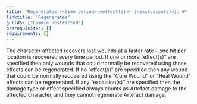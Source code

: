 ```yaml
---
title: "Regenerates (<time period>,<effect(s)>) [<exclusion(s)>]: #"
linktitle: "Regenerates"
guilds: ["Lammie Restricted"]
prerequisites: []
requirements: []
---
```

The character affected recovers lost wounds at a faster rate – one hit per location is recovered every time period. If one or more “effect(s)” are specified then only wounds that could normally be recovered using those effects can be regenerated. If no “effect(s)” are specified then any wound that could be normally recovered using the “Cure Wound” or “Heal Wound” effects can be regenerated.
If any “exclusion(s)” are specified then the damage type or effect specified always counts as Artefact damage to the affected character, and they cannot regenerate Artefact damage.